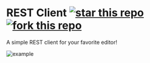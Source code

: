 # REST Client [![star this repo](http://githubbadges.com/star.svg?user=ddavison&repo=rest-client&style=flat&color=fff&background=222)](https://github.com/ddavison/rest-client) [![fork this repo](http://githubbadges.com/fork.svg?user=ddavison&repo=rest-client&style=flat&color=fff&background=222)](https://github.com/ddavison/rest-client/fork) 

A simple REST client for your favorite editor!

![example](https://raw.githubusercontent.com/ddavison/rest-client/master/images/example.gif)
